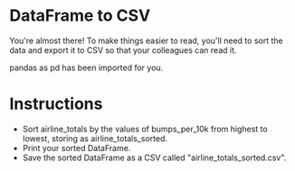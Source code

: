# DataFrame to CSV
You're almost there! To make things easier to read, you'll need to sort the data and export it to CSV so that your colleagues can read it.

pandas as pd has been imported for you.

# Instructions
- Sort airline_totals by the values of bumps_per_10k from highest to lowest, storing as airline_totals_sorted.
- Print your sorted DataFrame.
- Save the sorted DataFrame as a CSV called "airline_totals_sorted.csv".
